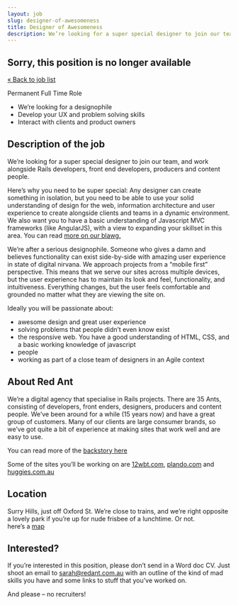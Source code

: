 ```yaml
---
layout: job
slug: designer-of-awesomeness
title: Designer of Awesomeness
description: We’re looking for a super special designer to join our team, and work alongside Rails developers, front end developers, producers and content people.
---
```


<div class="job-not-available">
  <h2>Sorry, this position is no longer available</h2>
  <a href="/jobs/" title="Work with us">« Back to job list</a>
</div>

Permanent Full Time Role

* We’re looking for a designophile
* Develop your UX and problem solving skills
* Interact with clients and product owners

## Description of the job

We’re looking for a super special designer to join our team, and work alongside Rails developers, front end developers, producers and content people.

Here’s why you need to be super special: Any designer can create something in isolation, but you need to be able to use your solid understanding of design for the web, information architecture and user experience to create alongside clients and teams in a dynamic environment. We also want you to have a basic understanding of Javascript MVC frameworks (like AngularJS), with a view to expanding your skillset in this area. You can read <a href="/pjax/asynchronous-javascript-frameworks-like-angular-js/">more on our blawg.</a>

We’re after a serious designophile. Someone who gives a damn and believes functionality can exist side-by-side with amazing user experience in state of digital nirvana. We approach projects from a “mobile first” perspective. This means that we serve our sites across multiple devices, but the user experience has to maintain its look and feel, functionality, and intuitiveness. Everything changes, but the user feels comfortable and grounded no matter what they are viewing the site on.

Ideally you will be passionate about:

* awesome design and great user experience
* solving problems that people didn’t even know exist
* the responsive web. You have a good understanding of HTML, CSS, and a basic working knowledge of javascript
* people
* working as part of a close team of designers in an Agile context

## About Red Ant

We’re a digital agency that specialise in Rails projects. There are 35 Ants, consisting of developers, front enders, designers, producers and content people. We’ve been around for a while (15 years now) and have a great group of customers. Many of our clients are large consumer brands, so we’ve got quite a bit of experience at making sites that work well and are easy to use.

You can read more of the <a href="/about-redant">backstory here</a>

Some of the sites you’ll be working on are <a href="http://12wbt.com/tour">12wbt.com</a>, <a href="https://www.plando.com">plando.com</a> and <a href="http://www.huggies.com.au">huggies.com.au</a>

## Location

Surry Hills, just off Oxford St. We’re close to trains, and we’re right opposite a lovely park if you’re up for nude frisbee of a lunchtime. Or not.<br>
here’s a <a href="/about-red-ant/map">map</a>

## Interested?

If you’re interested in this position, please don’t send in a Word doc CV. Just shoot an email to <a href="mailto:sarah@redant.com.au">sarah@redant.com.au</a> with an outline of the kind of mad skills you have and some links to stuff that you’ve worked on.

And please – no recruiters!
